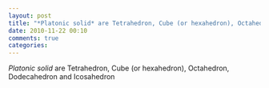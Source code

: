 ```yaml
---
layout: post
title: "*Platonic solid* are Tetrahedron, Cube (or hexahedron), Octahedron, Dodecahedron  and Icosahedron"
date: 2010-11-22 00:10
comments: true
categories: 
---
```


*Platonic solid* are Tetrahedron, Cube (or hexahedron), Octahedron, Dodecahedron  and Icosahedron

